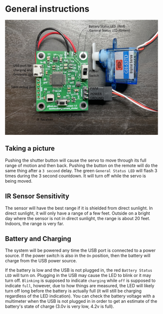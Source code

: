 # General instructions
![img](./imgs/IMG_E0556.JPG)

## Taking a picture
Pushing the shutter button will cause the servo to move through its full range of motion and then back. Pushing the button on the remote will do the same thing after a `3 second` delay. The green `General Status LED` will flash 3 times during the 3 second countdown. It will turn off while the servo is being moved.

## IR Sensor Sensitivity
The sensor will have the best range if it is shielded from direct sunlight. In direct sunlight, it will only have a range of a few feet. Outside on a bright day where the sensor is not in direct sunlight, the range is about 20 feet. Indoors, the range is very far.

## Battery and Charging
The system will be powered any time the USB port is connected to a power source. If the power switch is also in the `On` position, then the battery will charge from the USB power source.

If the battery is low and the USB is not plugged in, the red `Battery Status LED` will turn on. Plugging in the USB may cause the LED to blink or it may turn off. `Blinking` is supposed to indicate `charging` while `off` is supposed to indicate `full`, however, due to how things are measured, the LED will likely turn off long before the battery is actually full (it will still be charging regardless of the LED indication). You can check the battery voltage with a multimeter when the USB is not plugged in in order to get an estimate of the battery's state of charge (3.0v is very low, 4.2v is full).
